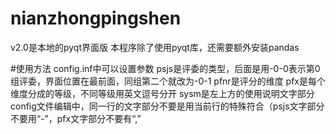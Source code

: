 # nianzhongpingshen
v2.0是本地的pyqt界面版
本程序除了使用pyqt库，还需要额外安装pandas

#使用方法
config.inf中可以设置参数
psjs是评委的类型，后面是用-0-0表示第0组评委，界面位置在最前面，同组第二个就改为-0-1
pfnr是评分的维度
pfx是每个维度分成的等级，不同等级用英文逗号分开
sysm是左上方的使用说明文字部分
config文件编辑中，同一行的文字部分不要是用当前行的特殊符合（psjs文字部分不要用“-”，pfx文字部分不要有“,”
